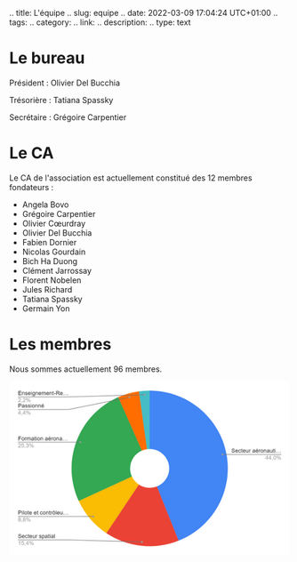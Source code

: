 .. title: L'équipe
.. slug: equipe
.. date: 2022-03-09 17:04:24 UTC+01:00
.. tags: 
.. category: 
.. link: 
.. description: 
.. type: text

# Le bureau
Président : Olivier Del Bucchia

Trésorière : Tatiana Spassky

Secrétaire : Grégoire Carpentier

# Le CA
Le CA de l'association est actuellement constitué des 12 membres fondateurs :

- Angela Bovo
- Grégoire Carpentier
- Olivier Cœurdray
- Olivier Del Bucchia
- Fabien Dornier
- Nicolas Gourdain
- Bich Ha Duong
- Clément Jarrossay
- Florent Nobelen
- Jules Richard
- Tatiana Spassky
- Germain Yon

# Les membres
Nous sommes actuellement 96 membres.

![Graphique camembert catégorisant les membres actuels](/images/membres.png "Répartition des membres actuels")
